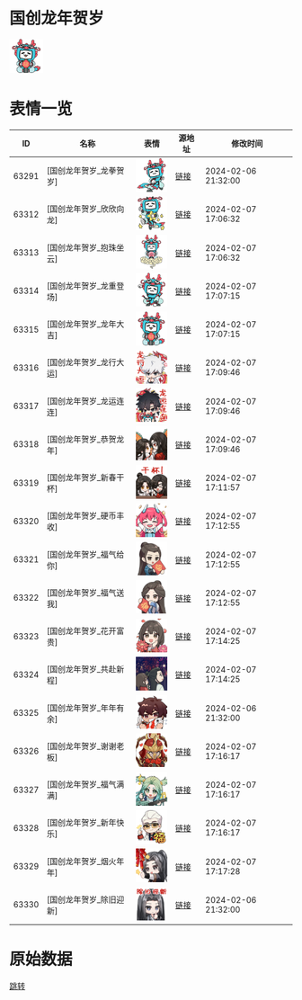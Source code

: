 # 国创龙年贺岁

<img src="./cover.png" height="60" alt="cover" />

# 表情一览

|ID|名称|表情|源地址|修改时间|
|----|----|----|----|----|
|63291|[国创龙年贺岁_龙拳贺岁]|<img src="./pic/063291_%5B国创龙年贺岁_龙拳贺岁%5D.png" height="60" alt="龙拳贺岁"/>|[链接](https://i0.hdslb.com/bfs/emote/8f5d82df674945d65c37e6bdc8bd14cefca0d038.png)|2024-02-06 21:32:00|
|63312|[国创龙年贺岁_欣欣向龙]|<img src="./pic/063312_%5B国创龙年贺岁_欣欣向龙%5D.png" height="60" alt="欣欣向龙"/>|[链接](https://i0.hdslb.com/bfs/emote/a9337814c458f60c4e51bbbbc83e33e0b8e9eae9.png)|2024-02-07 17:06:32|
|63313|[国创龙年贺岁_抱珠坐云]|<img src="./pic/063313_%5B国创龙年贺岁_抱珠坐云%5D.png" height="60" alt="抱珠坐云"/>|[链接](https://i0.hdslb.com/bfs/emote/10d4a63bd4243ed24790ed7030ac22ab789488e2.png)|2024-02-07 17:06:32|
|63314|[国创龙年贺岁_龙重登场]|<img src="./pic/063314_%5B国创龙年贺岁_龙重登场%5D.png" height="60" alt="龙重登场"/>|[链接](https://i0.hdslb.com/bfs/emote/ff2f931c53cff9b90d941d39c7e91a40b2f7cdba.png)|2024-02-07 17:07:15|
|63315|[国创龙年贺岁_龙年大吉]|<img src="./pic/063315_%5B国创龙年贺岁_龙年大吉%5D.png" height="60" alt="龙年大吉"/>|[链接](https://i0.hdslb.com/bfs/emote/962810455b9644791f20e4bb48e84aa76d8487ac.png)|2024-02-07 17:07:15|
|63316|[国创龙年贺岁_龙行大运]|<img src="./pic/063316_%5B国创龙年贺岁_龙行大运%5D.png" height="60" alt="龙行大运"/>|[链接](https://i0.hdslb.com/bfs/emote/672fa821e0a2c7042707b33c220823f63ed0644f.png)|2024-02-07 17:09:46|
|63317|[国创龙年贺岁_龙运连连]|<img src="./pic/063317_%5B国创龙年贺岁_龙运连连%5D.png" height="60" alt="龙运连连"/>|[链接](https://i0.hdslb.com/bfs/emote/eda88322f97cbb43f041b354c5a8f506f4723a87.png)|2024-02-07 17:09:46|
|63318|[国创龙年贺岁_恭贺龙年]|<img src="./pic/063318_%5B国创龙年贺岁_恭贺龙年%5D.png" height="60" alt="恭贺龙年"/>|[链接](https://i0.hdslb.com/bfs/emote/d849fb5fd0468135f7c0ddad959531c877699e09.png)|2024-02-07 17:09:46|
|63319|[国创龙年贺岁_新春干杯]|<img src="./pic/063319_%5B国创龙年贺岁_新春干杯%5D.png" height="60" alt="新春干杯"/>|[链接](https://i0.hdslb.com/bfs/emote/b32840e0354f7c066c0ee155813a1e0550960abb.png)|2024-02-07 17:11:57|
|63320|[国创龙年贺岁_硬币丰收]|<img src="./pic/063320_%5B国创龙年贺岁_硬币丰收%5D.png" height="60" alt="硬币丰收"/>|[链接](https://i0.hdslb.com/bfs/emote/31da9364a9def7550928b39049d32414a74ee02b.png)|2024-02-07 17:12:55|
|63321|[国创龙年贺岁_福气给你]|<img src="./pic/063321_%5B国创龙年贺岁_福气给你%5D.png" height="60" alt="福气给你"/>|[链接](https://i0.hdslb.com/bfs/emote/57ad3386fdc0a8872a9a9b724d158efee5d25e1e.png)|2024-02-07 17:12:55|
|63322|[国创龙年贺岁_福气送我]|<img src="./pic/063322_%5B国创龙年贺岁_福气送我%5D.png" height="60" alt="福气送我"/>|[链接](https://i0.hdslb.com/bfs/emote/e6530c78618255bc0ff76ca2156bb255f8821af1.png)|2024-02-07 17:12:55|
|63323|[国创龙年贺岁_花开富贵]|<img src="./pic/063323_%5B国创龙年贺岁_花开富贵%5D.png" height="60" alt="花开富贵"/>|[链接](https://i0.hdslb.com/bfs/emote/66d0366a14ab0251b0e149626ff1e2f305572404.png)|2024-02-07 17:14:25|
|63324|[国创龙年贺岁_共赴新程]|<img src="./pic/063324_%5B国创龙年贺岁_共赴新程%5D.png" height="60" alt="共赴新程"/>|[链接](https://i0.hdslb.com/bfs/emote/4d2db5ec85ef108a5b83045fb64032f7b0edd961.png)|2024-02-07 17:14:25|
|63325|[国创龙年贺岁_年年有余]|<img src="./pic/063325_%5B国创龙年贺岁_年年有余%5D.png" height="60" alt="年年有余"/>|[链接](https://i0.hdslb.com/bfs/emote/6ffbf64782e9fcc8a708a42aafe59b26127a1d35.png)|2024-02-06 21:32:00|
|63326|[国创龙年贺岁_谢谢老板]|<img src="./pic/063326_%5B国创龙年贺岁_谢谢老板%5D.png" height="60" alt="谢谢老板"/>|[链接](https://i0.hdslb.com/bfs/emote/ac0cb52c8daa1cdb977dee7df4c0b2556cc7e485.png)|2024-02-07 17:16:17|
|63327|[国创龙年贺岁_福气满满]|<img src="./pic/063327_%5B国创龙年贺岁_福气满满%5D.png" height="60" alt="福气满满"/>|[链接](https://i0.hdslb.com/bfs/emote/30a984e29b68cec6161352f61559e105739c0b3d.png)|2024-02-07 17:16:17|
|63328|[国创龙年贺岁_新年快乐]|<img src="./pic/063328_%5B国创龙年贺岁_新年快乐%5D.png" height="60" alt="新年快乐"/>|[链接](https://i0.hdslb.com/bfs/emote/d93b12e5e1441f1fd74b5e446e1abd69b3018d81.png)|2024-02-07 17:16:17|
|63329|[国创龙年贺岁_烟火年年]|<img src="./pic/063329_%5B国创龙年贺岁_烟火年年%5D.png" height="60" alt="烟火年年"/>|[链接](https://i0.hdslb.com/bfs/emote/00d9eb092204e1ec08911a763257db9888e60938.png)|2024-02-07 17:17:28|
|63330|[国创龙年贺岁_除旧迎新]|<img src="./pic/063330_%5B国创龙年贺岁_除旧迎新%5D.png" height="60" alt="除旧迎新"/>|[链接](https://i0.hdslb.com/bfs/emote/33474002a5b1f6928f6b5c39d056cd9214719c96.png)|2024-02-06 21:32:00|

# 原始数据

[跳转](./raw.json)

